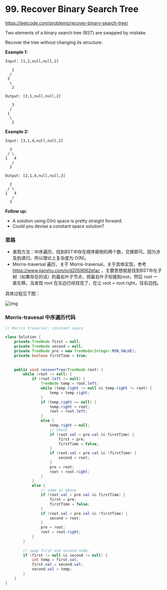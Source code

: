 # 99. Recover Binary Search Tree

https://leetcode.com/problems/recover-binary-search-tree/

Two elements of a binary search tree (BST) are swapped by mistake.

Recover the tree without changing its structure.

**Example 1:**

```
Input: [1,3,null,null,2]

   1
  /
 3
  \
   2

Output: [3,1,null,null,2]

   3
  /
 1
  \
   2
```

**Example 2:**

```
Input: [3,1,4,null,null,2]

  3
 / \
1   4
   /
  2

Output: [2,1,4,null,null,3]

  2
 / \
1   4
   /
  3
```

**Follow up:**

- A solution using O(*n*) space is pretty straight forward.
- Could you devise a constant space solution?

### 思路

- 直观方法：中序遍历，找到BST中存在顺序颠倒的两个数，交换即可。因为涉及到递归，所以理论上复杂度为 O(N)。
- Morris-traversal 遍历，关于 Morris-traversal，关于具体实现，参考 https://www.jianshu.com/p/d2059062efac ，主要思想就是找到BST中左子树（如果存在的话）的最右叶子节点，把最右叶子衔接到root，然后 root 一直左移。当发现 root 在左边已经找完了，在让 root = root.right，往右边找。

具体过程见下图：

![img](https://upload-images.jianshu.io/upload_images/1918847-07183c7a9b6b1418.jpg?imageMogr2/auto-orient/strip|imageView2/2/w/800/format/webp)

### Morris-travesal 中序遍历代码

```java
// Morris traversal: constant space

class Solution {
    private TreeNode first = null;
    private TreeNode second = null;
    private TreeNode pre = new TreeNode(Integer.MIN_VALUE);
    private boolean firstTime = true;
    
    
    public void recoverTree(TreeNode root) {
        while (root != null) {
            if (root.left != null) {
                TreeNode temp = root.left;
                while (temp.right != null && temp.right != root) {
                    temp = temp.right;
                }
                if (temp.right == null) {
                    temp.right = root;
                    root = root.left;
                }
                else {
                    temp.right = null;
                    // check
                    if (root.val < pre.val && firstTime) {
                        first = pre;
                        firstTime = false;
                    }                    
                    if (root.val < pre.val && !firstTime) {
                        second = root;
                    }
                    pre = root;
                    root = root.right;
                }
            }
            else {
                // same as above
                if (root.val < pre.val && firstTime) {
                    first = pre;
                    firstTime = false;
                }                    
                if (root.val < pre.val && !firstTime) {
                    second = root;
                }
                pre = root;
                root = root.right;
            }
        }
        
        // swap first and second node.
        if (first != null && second != null) {
            int temp = first.val;
            first.val = second.val;
            second.val = temp;
        }
    }
}
```

